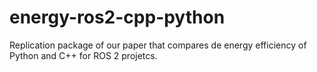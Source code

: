 # energy-ros2-cpp-python
Replication package of our paper that compares de energy efficiency of Python and C++ for ROS 2 projetcs.
